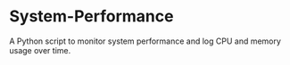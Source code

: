 # System-Performance
A Python script to monitor system performance and log CPU and memory usage over time.
